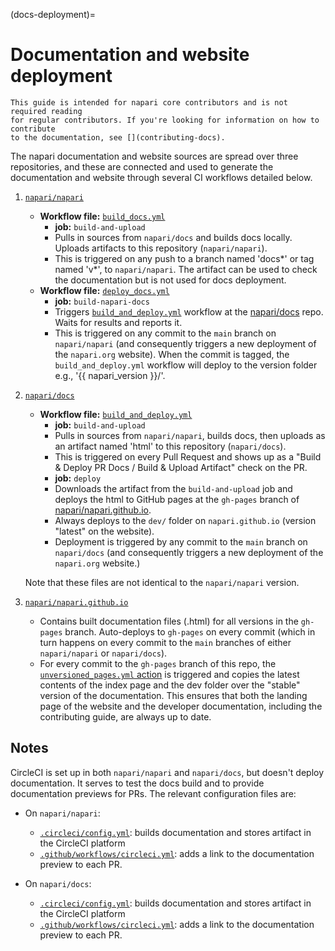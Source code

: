 (docs-deployment)=

# Documentation and website deployment

```{note}
This guide is intended for napari core contributors and is not required reading
for regular contributors. If you're looking for information on how to contribute
to the documentation, see [](contributing-docs).
```

The napari documentation and website sources are spread over three repositories,
and these are connected and used to generate the documentation and website
through several CI workflows detailed below.

1. [`napari/napari`](https://github.com/napari/napari)

   - **Workflow file:** [`build_docs.yml`](https://github.com/napari/napari/blob/main/.github/workflows/build_docs.yml)
     - **job:** `build-and-upload`
     - Pulls in sources from `napari/docs` and builds docs locally. Uploads
       artifacts to this repository (`napari/napari`).
     - This is triggered on any push to a branch named 'docs\*' or tag named 'v\*',
       to `napari/napari`. The artifact can be used to check the documentation
       but is not used for docs deployment.
   - **Workflow file:** [`deploy_docs.yml`](https://github.com/napari/napari/blob/main/.github/workflows/deploy_docs.yml)
     - **job:** `build-napari-docs`
     - Triggers [`build_and_deploy.yml`](https://github.com/napari/docs/blob/main/.github/workflows/build_and_deploy.yml)
       workflow at the [napari/docs](https://github.com/napari/docs) repo.
       Waits for results and reports it.
     - This is triggered on any commit to the `main` branch on
       `napari/napari` (and consequently triggers a new deployment of the
       `napari.org` website). When the commit is tagged, the `build_and_deploy.yml`
       workflow will deploy to the version folder e.g., '{{ napari_version }}/'.

1. [`napari/docs`](https://github.com/napari/docs)

   - **Workflow file:** [`build_and_deploy.yml`](https://github.com/napari/docs/blob/main/.github/workflows/build_and_deploy.yml)
     - **job:** `build-and-upload`
     - Pulls in sources from `napari/napari`, builds docs, then uploads as an
       artifact named 'html' to this repository (`napari/docs`).
     - This is triggered on every Pull Request and shows up as a "Build & Deploy PR
       Docs / Build & Upload Artifact" check on the PR.
     - **job:** `deploy`
     - Downloads the artifact from the `build-and-upload` job and deploys the html
       to GitHub pages at the `gh-pages` branch of
       [napari/napari.github.io](https://github.com/napari/napari.github.io/tree/gh-pages).
     - Always deploys to the `dev/` folder on `napari.github.io` (version
       "latest" on the website).
     - Deployment is triggered by any commit to the `main` branch on `napari/docs`
       (and consequently triggers a new deployment of the `napari.org`
       website.)

   Note that these files are not identical to the `napari/napari` version.

1. [`napari/napari.github.io`](https://github.com/napari/napari.github.io)

   - Contains built documentation files (.html) for all versions in the
     `gh-pages` branch. Auto-deploys to `gh-pages` on every commit (which in
     turn happens on every commit to the `main` branches of either
     `napari/napari` or `napari/docs`).
   - For every commit to the `gh-pages` branch of this repo, the
     [`unversioned_pages.yml` action](https://github.com/napari/napari.github.io/blob/gh-pages/.github/workflows/unversioned_pages.yml)
     is triggered and copies the latest contents of the index page and the dev
     folder over the "stable" version of the documentation. This ensures that
     both the landing page of the website and the developer documentation,
     including the contributing guide, are always up to date.

## Notes

CircleCI is set up in both `napari/napari` and `napari/docs`, but doesn't deploy
documentation. It serves to test the docs build and to provide documentation
previews for PRs. The relevant configuration files are:

- On `napari/napari`:

  - [`.circleci/config.yml`](https://github.com/napari/napari/blob/main/.circleci/config.yml): builds documentation and stores artifact in the CircleCI platform
  - [`.github/workflows/circleci.yml`](https://github.com/napari/napari/blob/main/.github/workflows/circleci.yml): adds a link to the documentation preview to each PR.

- On `napari/docs`:

  - [`.circleci/config.yml`](https://github.com/napari/docs/blob/main/.circleci/config.yml): builds documentation and stores artifact in the CircleCI platform
  - [`.github/workflows/circleci.yml`](https://github.com/napari/docs/blob/main/.github/workflows/circleci.yml): adds a link to the documentation preview to each PR.
